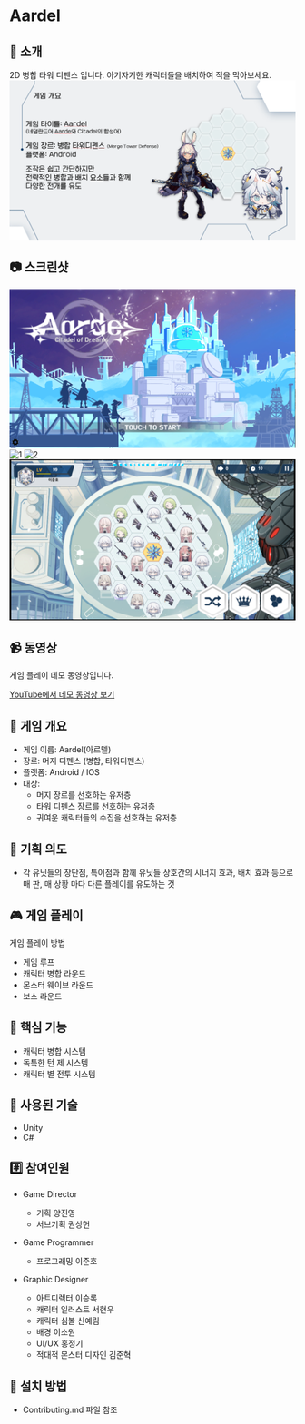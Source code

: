 # Aardel

## :ribbon: 소개

2D 병합 타워 디펜스 입니다. 아기자기한 캐릭터들을 배치하여 적을 막아보세요.
![스크린샷](https://github.com/JunhoLee92/23_2Project/blob/main/Assets/ScreenShot/1703078098_19832889.png)

## :camera: 스크린샷

![스크린샷](https://github.com/JunhoLee92/23_2Project/blob/main/Assets/ScreenShot/1703078120_71557551.png)
![1](https://github.com/24AardelSEProjectTeam/AardelSEPJ/assets/116086980/a28521ca-accd-429a-83d2-055d40223432)
![2](https://github.com/24AardelSEProjectTeam/AardelSEPJ/assets/116086980/2d354522-117c-4c3b-8764-b760e14a1b81)
![스크린샷](https://github.com/JunhoLee92/23_2Project/blob/main/Assets/ScreenShot/1703078402_12561189.png)

## :video_camera: 동영상

게임 플레이 데모 동영상입니다.

[YouTube에서 데모 동영상 보기](https://youtu.be/CImKp8mz5OM?si=9x8Mgv2Pp_zxKDLg)

## :pushpin: 게임 개요
- 게임 이름: Aardel(아르델)
- 장르: 머지 디펜스 (병합, 타워디펜스)
- 플랫폼: Android / IOS
- 대상:
    - 머지 장르를 선호하는 유저층
    - 타워 디펜스 장르를 선호하는 유저층
    - 귀여운 캐릭터들의 수집을 선호하는 유저층

## :dart: 기획 의도
- 각 유닛들의 장단점, 특이점과 함께
유닛들 상호간의 시너지 효과, 배치
효과 등으로 매 판, 매 상황 마다
다른 플레이를 유도하는 것

## :video_game: 게임 플레이

게임 플레이 방법

- 게임 루프
- 캐릭터 병합 라운드
- 몬스터 웨이브 라운드
- 보스 라운드

## :game_die: 핵심 기능

- 캐릭터 병합 시스템
- 독특한 턴 제 시스템
- 캐릭터 별 전투 시스템

## :floppy_disk: 사용된 기술

- Unity
- C#

## :hash: 참여인원

- Game Director

  - 기획 양진영
  - 서브기획 권상헌

- Game Programmer

  - 프로그래밍 이준호

- Graphic Designer
  - 아트디렉터 이승록
  - 캐릭터 일러스트 서현우
  - 캐릭터 심볼 신예림
  - 배경 이소원
  - UI/UX 홍정기
  - 적대적 몬스터 디자인 김준혁

## :page_facing_up: 설치 방법

- Contributing.md 파일 참조
